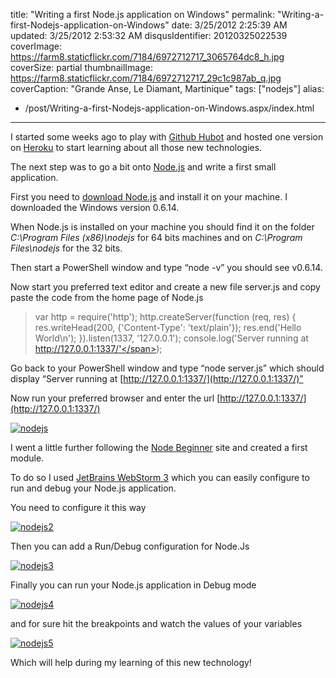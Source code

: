 title: "Writing a first Node.js application on Windows"
permalink: "Writing-a-first-Nodejs-application-on-Windows"
date: 3/25/2012 2:25:39 AM
updated: 3/25/2012 2:53:32 AM
disqusIdentifier: 20120325022539
coverImage: https://farm8.staticflickr.com/7184/6972712717_3065764dc8_h.jpg
coverSize: partial
thumbnailImage: https://farm8.staticflickr.com/7184/6972712717_29c1c987ab_q.jpg
coverCaption: "Grande Anse, Le Diamant, Martinique"
tags: ["nodejs"]
alias:
 - /post/Writing-a-first-Nodejs-application-on-Windows.aspx/index.html
---
<!-- [![Plage de la Grande Anse du Diamant](http://farm8.staticflickr.com/7184/6972712717_29c1c987ab_m.jpg)](http://www.flickr.com/photos/laurentkempe/6972712717/ "Plage de la Grande Anse du Diamant by Laurent Kempé, on Flickr") -->   

I started some weeks ago to play with [Github Hubot](http://www.laurentkempe.com/post/Starting-TeamCity-builds-from-HipChat-using-Github-Hubot.aspx) and hosted one version on [Heroku](http://www.heroku.com/) to start learning about all those new technologies.
<!-- more -->

The next step was to go a bit onto [Node.js](http://nodejs.org/) and write a first small application.

First you need to [download Node.js](http://nodejs.org/#download) and install it on your machine. I downloaded the Windows version 0.6.14.

When Node.js is installed on your machine you should find it on the folder *C:\Program Files (x86)\nodejs* for 64 bits machines and on *C:\Program Files\nodejs* for the 32 bits.

Then start a PowerShell window and type “node -v” you should see v0.6.14.

Now start you preferred text editor and create a new file server.js and copy paste the code from the home page of Node.js

> <span class="kwrd">var</span> http = require(<span class="str">'http'</span>);
http.createServer(<span class="kwrd">function</span> (req, res) {
  res.writeHead(200, {<span class="str">'Content-Type'</span>: <span class="str">'text/plain'</span>});
  res.end(<span class="str">'Hello World\n'</span>);
}).listen(1337, <span class="str">'127.0.0.1'</span>);
console.log(<span class="str">'Server running at http://127.0.0.1:1337/'</span>);


<style type="text/css">










.csharpcode, .csharpcode pre
{
	font-size: small;
	color: black;
	font-family: consolas, "Courier New", courier, monospace;
	background-color: #ffffff;
	/*white-space: pre;*/
}
.csharpcode pre { margin: 0em; }
.csharpcode .rem { color: #008000; }
.csharpcode .kwrd { color: #0000ff; }
.csharpcode .str { color: #006080; }
.csharpcode .op { color: #0000c0; }
.csharpcode .preproc { color: #cc6633; }
.csharpcode .asp { background-color: #ffff00; }
.csharpcode .html { color: #800000; }
.csharpcode .attr { color: #ff0000; }
.csharpcode .alt 
{
	background-color: #f4f4f4;
	width: 100%;
	margin: 0em;
}
.csharpcode .lnum { color: #606060; }</style>



Go back to your PowerShell window and type “node server.js” which should display “Server running at [http://127.0.0.1:1337/](http://127.0.0.1:1337/)”

Now run your preferred browser and enter the url [http://127.0.0.1:1337/](http://127.0.0.1:1337/)

[![nodejs](http://farm8.staticflickr.com/7055/7011307473_308a566b37_o.png)](http://www.flickr.com/photos/laurentkempe/7011307473/ "nodejs by Laurent Kempé, on Flickr")

I went a little further following the [Node Beginner](http://www.nodebeginner.org/) site and created a first module. 

    
To do so I used [JetBrains WebStorm 3](http://www.jetbrains.com/webstorm/) which you can easily configure to run and debug your Node.js application.

You need to configure it this way

[![nodejs2](http://farm8.staticflickr.com/7253/6865213052_0a80e9a449_o.png)](http://www.flickr.com/photos/laurentkempe/6865213052/ "nodejs2 by Laurent Kempé, on Flickr") 



Then you can add a Run/Debug configuration for Node.Js

[![nodejs3](http://farm8.staticflickr.com/7188/7011334891_f505c3d868_o.png)](http://www.flickr.com/photos/laurentkempe/7011334891/ "nodejs3 by Laurent Kempé, on Flickr") 



Finally you can run your Node.js application in Debug mode 

[![nodejs4](http://farm8.staticflickr.com/7226/7011339387_5c4e5b1472_o.png)](http://www.flickr.com/photos/laurentkempe/7011339387/ "nodejs4 by Laurent Kempé, on Flickr") 



and for sure hit the breakpoints and watch the values of your variables

[![nodejs5](http://farm8.staticflickr.com/7072/6865235082_e952e089c2_o.png)](http://www.flickr.com/photos/laurentkempe/6865235082/ "nodejs5 by Laurent Kempé, on Flickr") 



Which will help during my learning of this new technology!
